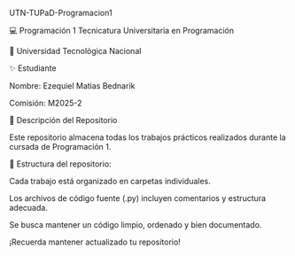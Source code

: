 UTN-TUPaD-Programacion1

💻 Programación 1 Tecnicatura Universitaria en Programación

📍 Universidad Tecnológica Nacional

✨ Estudiante

Nombre: Ezequiel Matias Bednarik

Comisión: M2025-2

📂 Descripción del Repositorio

Este repositorio almacena todas los trabajos prácticos realizados durante la cursada de Programación 1.

📌 Estructura del repositorio:

Cada trabajo está organizado en carpetas individuales.

Los archivos de código fuente (.py) incluyen comentarios y estructura adecuada.

Se busca mantener un código limpio, ordenado y bien documentado.

¡Recuerda mantener actualizado tu repositorio!
